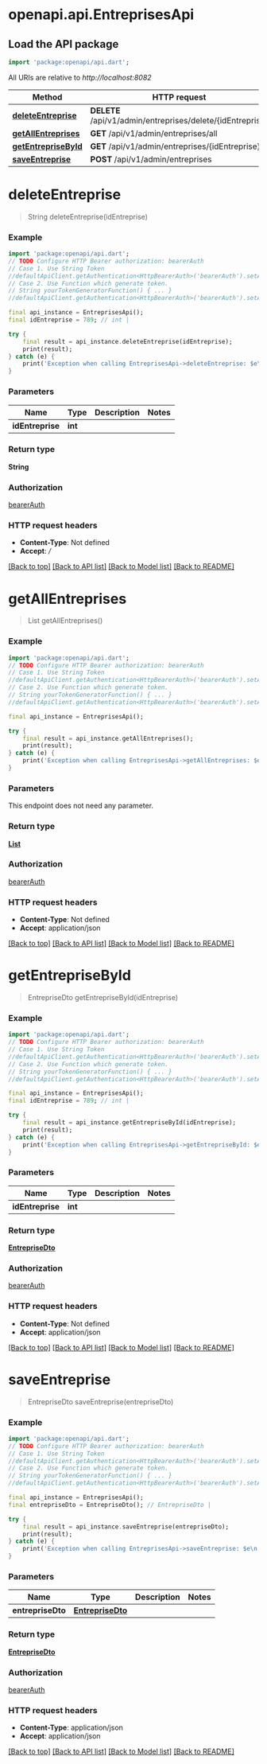 # openapi.api.EntreprisesApi

## Load the API package
```dart
import 'package:openapi/api.dart';
```

All URIs are relative to *http://localhost:8082*

Method | HTTP request | Description
------------- | ------------- | -------------
[**deleteEntreprise**](EntreprisesApi.md#deleteentreprise) | **DELETE** /api/v1/admin/entreprises/delete/{idEntreprise} | 
[**getAllEntreprises**](EntreprisesApi.md#getallentreprises) | **GET** /api/v1/admin/entreprises/all | 
[**getEntrepriseById**](EntreprisesApi.md#getentreprisebyid) | **GET** /api/v1/admin/entreprises/{idEntreprise} | 
[**saveEntreprise**](EntreprisesApi.md#saveentreprise) | **POST** /api/v1/admin/entreprises | 


# **deleteEntreprise**
> String deleteEntreprise(idEntreprise)



### Example
```dart
import 'package:openapi/api.dart';
// TODO Configure HTTP Bearer authorization: bearerAuth
// Case 1. Use String Token
//defaultApiClient.getAuthentication<HttpBearerAuth>('bearerAuth').setAccessToken('YOUR_ACCESS_TOKEN');
// Case 2. Use Function which generate token.
// String yourTokenGeneratorFunction() { ... }
//defaultApiClient.getAuthentication<HttpBearerAuth>('bearerAuth').setAccessToken(yourTokenGeneratorFunction);

final api_instance = EntreprisesApi();
final idEntreprise = 789; // int | 

try {
    final result = api_instance.deleteEntreprise(idEntreprise);
    print(result);
} catch (e) {
    print('Exception when calling EntreprisesApi->deleteEntreprise: $e\n');
}
```

### Parameters

Name | Type | Description  | Notes
------------- | ------------- | ------------- | -------------
 **idEntreprise** | **int**|  | 

### Return type

**String**

### Authorization

[bearerAuth](../README.md#bearerAuth)

### HTTP request headers

 - **Content-Type**: Not defined
 - **Accept**: */*

[[Back to top]](#) [[Back to API list]](../README.md#documentation-for-api-endpoints) [[Back to Model list]](../README.md#documentation-for-models) [[Back to README]](../README.md)

# **getAllEntreprises**
> List<EntrepriseDto> getAllEntreprises()



### Example
```dart
import 'package:openapi/api.dart';
// TODO Configure HTTP Bearer authorization: bearerAuth
// Case 1. Use String Token
//defaultApiClient.getAuthentication<HttpBearerAuth>('bearerAuth').setAccessToken('YOUR_ACCESS_TOKEN');
// Case 2. Use Function which generate token.
// String yourTokenGeneratorFunction() { ... }
//defaultApiClient.getAuthentication<HttpBearerAuth>('bearerAuth').setAccessToken(yourTokenGeneratorFunction);

final api_instance = EntreprisesApi();

try {
    final result = api_instance.getAllEntreprises();
    print(result);
} catch (e) {
    print('Exception when calling EntreprisesApi->getAllEntreprises: $e\n');
}
```

### Parameters
This endpoint does not need any parameter.

### Return type

[**List<EntrepriseDto>**](EntrepriseDto.md)

### Authorization

[bearerAuth](../README.md#bearerAuth)

### HTTP request headers

 - **Content-Type**: Not defined
 - **Accept**: application/json

[[Back to top]](#) [[Back to API list]](../README.md#documentation-for-api-endpoints) [[Back to Model list]](../README.md#documentation-for-models) [[Back to README]](../README.md)

# **getEntrepriseById**
> EntrepriseDto getEntrepriseById(idEntreprise)



### Example
```dart
import 'package:openapi/api.dart';
// TODO Configure HTTP Bearer authorization: bearerAuth
// Case 1. Use String Token
//defaultApiClient.getAuthentication<HttpBearerAuth>('bearerAuth').setAccessToken('YOUR_ACCESS_TOKEN');
// Case 2. Use Function which generate token.
// String yourTokenGeneratorFunction() { ... }
//defaultApiClient.getAuthentication<HttpBearerAuth>('bearerAuth').setAccessToken(yourTokenGeneratorFunction);

final api_instance = EntreprisesApi();
final idEntreprise = 789; // int | 

try {
    final result = api_instance.getEntrepriseById(idEntreprise);
    print(result);
} catch (e) {
    print('Exception when calling EntreprisesApi->getEntrepriseById: $e\n');
}
```

### Parameters

Name | Type | Description  | Notes
------------- | ------------- | ------------- | -------------
 **idEntreprise** | **int**|  | 

### Return type

[**EntrepriseDto**](EntrepriseDto.md)

### Authorization

[bearerAuth](../README.md#bearerAuth)

### HTTP request headers

 - **Content-Type**: Not defined
 - **Accept**: application/json

[[Back to top]](#) [[Back to API list]](../README.md#documentation-for-api-endpoints) [[Back to Model list]](../README.md#documentation-for-models) [[Back to README]](../README.md)

# **saveEntreprise**
> EntrepriseDto saveEntreprise(entrepriseDto)



### Example
```dart
import 'package:openapi/api.dart';
// TODO Configure HTTP Bearer authorization: bearerAuth
// Case 1. Use String Token
//defaultApiClient.getAuthentication<HttpBearerAuth>('bearerAuth').setAccessToken('YOUR_ACCESS_TOKEN');
// Case 2. Use Function which generate token.
// String yourTokenGeneratorFunction() { ... }
//defaultApiClient.getAuthentication<HttpBearerAuth>('bearerAuth').setAccessToken(yourTokenGeneratorFunction);

final api_instance = EntreprisesApi();
final entrepriseDto = EntrepriseDto(); // EntrepriseDto | 

try {
    final result = api_instance.saveEntreprise(entrepriseDto);
    print(result);
} catch (e) {
    print('Exception when calling EntreprisesApi->saveEntreprise: $e\n');
}
```

### Parameters

Name | Type | Description  | Notes
------------- | ------------- | ------------- | -------------
 **entrepriseDto** | [**EntrepriseDto**](EntrepriseDto.md)|  | 

### Return type

[**EntrepriseDto**](EntrepriseDto.md)

### Authorization

[bearerAuth](../README.md#bearerAuth)

### HTTP request headers

 - **Content-Type**: application/json
 - **Accept**: application/json

[[Back to top]](#) [[Back to API list]](../README.md#documentation-for-api-endpoints) [[Back to Model list]](../README.md#documentation-for-models) [[Back to README]](../README.md)

